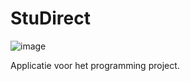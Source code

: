 # StuDirect

![image](https://github.com/user-attachments/assets/8a2230b3-5fd6-4c3a-99ef-2bc7d66b84d1)


Applicatie voor het programming project.
